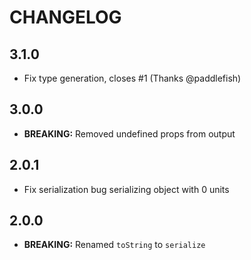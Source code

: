 
# CHANGELOG

## 3.1.0
- Fix type generation, closes #1 (Thanks @paddlefish)

## 3.0.0
- **BREAKING:** Removed undefined props from output

## 2.0.1
- Fix serialization bug serializing object with 0 units

## 2.0.0
- **BREAKING:** Renamed `toString` to `serialize`

